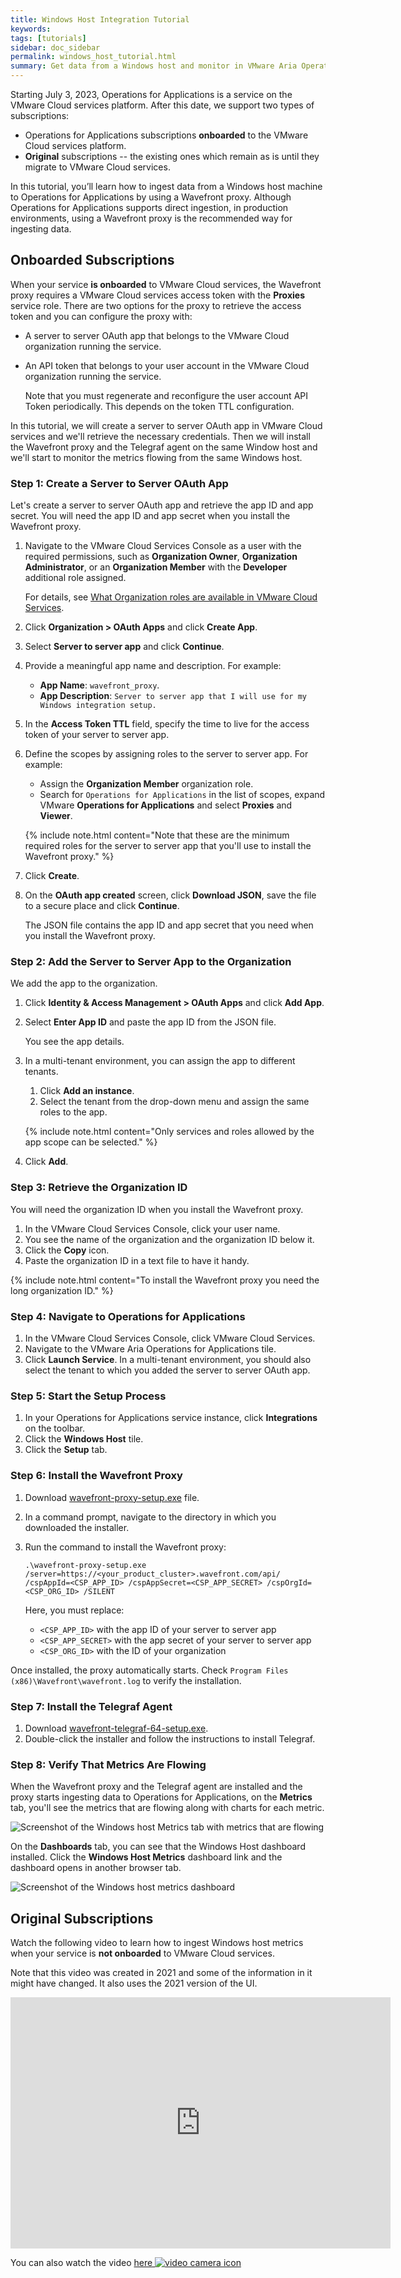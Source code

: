 ```yaml
---
title: Windows Host Integration Tutorial
keywords:
tags: [tutorials]
sidebar: doc_sidebar
permalink: windows_host_tutorial.html
summary: Get data from a Windows host and monitor in VMware Aria Operations for Applications.
---
```


Starting July 3, 2023, Operations for Applications is a service on the VMware Cloud services platform. After this date, we support two types of subscriptions: 
* Operations for Applications subscriptions **onboarded** to the VMware Cloud services platform.
* **Original** subscriptions -- the existing ones which remain as is until they migrate to VMware Cloud services. 

In this tutorial, you’ll learn how to ingest data from a Windows host machine to Operations for Applications by using a Wavefront proxy. Although Operations for Applications supports direct ingestion, in production environments, using a Wavefront proxy is the recommended way for ingesting data.

## Onboarded Subscriptions

When your service **is onboarded** to VMware Cloud services, the Wavefront proxy requires a VMware Cloud services access token with the **Proxies** service role. There are two options for the proxy to retrieve the access token and you can configure the proxy with:

- A server to server OAuth app that belongs to the VMware Cloud organization running the service.

- An API token that belongs to your user account in the VMware Cloud organization running the service. 
   
  Note that you must regenerate and reconfigure the user account API Token periodically. This depends on the token TTL configuration.

In this tutorial, we will create a server to server OAuth app in VMware Cloud services and we'll retrieve the necessary credentials. Then we will install the Wavefront proxy and the Telegraf agent on the same Window host and we'll start to monitor the metrics flowing from the same Windows host.

### Step 1: Create a Server to Server OAuth App

Let's create a server to server OAuth app and retrieve the app ID and app secret. You will need the app ID and app secret when you install the Wavefront proxy.

1. Navigate to the VMware Cloud Services Console as a user with the required permissions, such as **Organization Owner**, **Organization Administrator**, or an **Organization Member** with the **Developer** additional role assigned.

   For details, see [What Organization roles are available in VMware Cloud Services](https://docs.vmware.com/en/VMware-Cloud-services/services/Using-VMware-Cloud-Services/GUID-C11D3AAC-267C-4F16-A0E3-3EDF286EBE53.html).

2. Click **Organization > OAuth Apps** and click **Create App**.
3. Select **Server to server app** and click **Continue**.
4. Provide a meaningful app name and description.
   For example:
   * **App Name**: `wavefront_proxy`.
   * **App Description**: `Server to server app that I will use for my Windows integration setup.`
5. In the **Access Token TTL** field, specify the time to live for the access token of your server to server app. 
6. Define the scopes by assigning roles to the server to server app.
   For example:
   * Assign the **Organization Member** organization role.
   * Search for `Operations for Applications` in the list of scopes, expand VMware **Operations for Applications** and select **Proxies** and **Viewer**.
    
   {% include note.html content="Note that these are the minimum required roles for the server to server app that you'll use to install the Wavefront proxy." %}

7. Click **Create**.
8. On the **OAuth app created** screen, click **Download JSON**, save the file to a secure place and click **Continue**.
   
   The JSON file contains the app ID and app secret that you need when you install the Wavefront proxy.

### Step 2: Add the Server to Server App to the Organization

We add the app to the organization.

1. Click **Identity & Access Management > OAuth Apps** and click **Add App**.
2. Select **Enter App ID** and paste the app ID from the JSON file.
   
   You see the app details.

3. In a multi-tenant environment, you can assign the app to different tenants.
    1. Click **Add an instance**.
    2. Select the tenant from the drop-down menu and assign the same roles to the app.

   {% include note.html content="Only services and roles allowed by the app scope can be selected." %}


4. Click **Add**.

### Step 3: Retrieve the Organization ID

You will need the organization ID when you install the Wavefront proxy.

1. In the VMware Cloud Services Console, click your user name.
2. You see the name of the organization and the organization ID below it.
3. Click the **Copy** icon.
4. Paste the organization ID in a text file to have it handy.

{% include note.html content="To install the Wavefront proxy you need the long organization ID." %}


### Step 4: Navigate to Operations for Applications

1. In the VMware Cloud Services Console, click VMware Cloud Services.
2. Navigate to the VMware Aria Operations for Applications tile.
3. Click **Launch Service**.
   In a multi-tenant environment, you should also select the tenant to which you added the server to server OAuth app.

### Step 5: Start the Setup Process

1. In your Operations for Applications service instance, click **Integrations** on the toolbar.
2. Click the **Windows Host** tile.
3. Click the **Setup** tab.

### Step 6: Install the Wavefront Proxy

1. Download [wavefront-proxy-setup.exe](https://s3-us-west-2.amazonaws.com/wavefront-cdn/windows/wavefront-proxy-setup.exe) file.
2. In a command prompt, navigate to the directory in which you downloaded the installer.
3. Run the command to install the Wavefront proxy:

    ```
    .\wavefront-proxy-setup.exe /server=https://<your_product_cluster>.wavefront.com/api/ /cspAppId=<CSP_APP_ID> /cspAppSecret=<CSP_APP_SECRET> /cspOrgId=<CSP_ORG_ID> /SILENT

    ```
    Here, you must replace:
    
    * `<CSP_APP_ID>` with the app ID of your server to server app
    * `<CSP_APP_SECRET>` with the app secret of your server to server app
    * `<CSP_ORG_ID>` with the ID of your organization

Once installed, the proxy automatically starts. Check `Program Files (x86)\Wavefront\wavefront.log` to verify the installation.

### Step 7: Install the Telegraf Agent

1. Download [wavefront-telegraf-64-setup.exe](https://s3-us-west-2.amazonaws.com/wavefront-cdn/windows/wavefront-telegraf-64-setup.exe). 
2. Double-click the installer and follow the instructions to install Telegraf.

### Step 8: Verify That Metrics Are Flowing

When the Wavefront proxy and the Telegraf agent are installed and the proxy starts ingesting data to Operations for Applications, on the **Metrics** tab, you'll see the metrics that are flowing along with charts for each metric.

![Screenshot of the Windows host Metrics tab with metrics that are flowing](images/windows-host-metrics-tab.png)

On the **Dashboards** tab, you can see that the Windows Host dashboard installed. Click the **Windows Host Metrics** dashboard link and the dashboard opens in another browser tab.

![Screenshot of the Windows host metrics dashboard](images/windows-host-dashboard.png)

## Original Subscriptions

Watch the following video to learn how to ingest Windows host metrics when your service is **not onboarded** to VMware Cloud services. 

Note that this video was created in 2021 and some of the information in it might have changed. It also uses the 2021 version of the UI.
<p>
<iframe id="kmsembed-1_0bbze8os" width="608" height="402" src="https://vmwaretv.vmware.com/embed/secure/iframe/entryId/1_0bbze8os/uiConfId/49694343/pbc/252649793/st/0" class="kmsembed" allowfullscreen webkitallowfullscreen mozAllowFullScreen allow="autoplay *; fullscreen *; encrypted-media *" referrerPolicy="no-referrer-when-downgrade" frameborder="0" alt="Setting up a Windows integration"></iframe>
</p>
You can also watch the video <a href="https://vmwaretv.vmware.com/media/t/1_0bbze8os" target="_blank">here <img src="/images/video_camera.png" alt="video camera icon"/>

